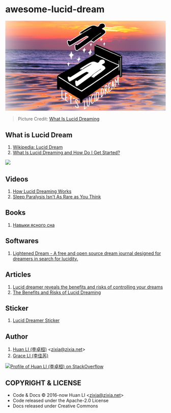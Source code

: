 # awesome-lucid-dream

![Lucid Dream](docs/images/lucid-dream.jpg)
> Picture Credit: [What Is Lucid Dreaming](https://lifehacker.com/what-is-lucid-dreaming-and-how-do-i-get-started-1795552901)

## What is Lucid Dream

1. [Wikipedia: Lucid Dream](https://en.wikipedia.org/wiki/Lucid_dream)
1. [What Is Lucid Dreaming and How Do I Get Started?](https://lifehacker.com/what-is-lucid-dreaming-and-how-do-i-get-started-1795552901)

[<image src="docs/images/lucid-dreamer-badge.jpg" width="100" />](https://dribbble.com/shots/2972777-Lucid-Dreamer-Patch-Design#shot-description)

## Videos

1. [How Lucid Dreaming Works](https://www.youtube.com/watch?v=qH-MGqokk_Y)
1. [Sleep Paralysis Isn't As Rare as You Think](https://www.youtube.com/watch?v=PXaB89dPQlw)

## Books

1. [Навыки ясного сна](https://lucid.gitbooks.io/lds/)

## Softwares

1. [Lightened Dream - A free and open source dream journal designed for dreamers in search for lucidity.](https://lucidcode.com/lighteneddream/)

## Articles

1. [Lucid dreamer reveals the benefits and risks of controlling your dreams](https://therooster.com/blog/lucid-dreamer-reveals-benefits-and-risks-controlling-your-dreams)
1. [The Benefits and Risks of Lucid Dreaming](https://lifehacker.com/the-benefits-and-risks-of-lucid-dreaming-1795735303)

## Sticker

1. [Lucid Dreamer Sticker](https://jefffinley.org/product/lucid-dreamer-sticker/)

## Author

1. [Huan LI (李卓桓)](http://linkedin.com/in/zixia) \<zixia@zixia.net\>
1. [Grace LI (李佳芮)](https://angel.co/lijiarui)

[![Profile of Huan LI (李卓桓) on StackOverflow](https://stackexchange.com/users/flair/265499.png)](https://stackexchange.com/users/265499)

## COPYRIGHT & LICENSE

* Code & Docs © 2016-now Huan LI \<zixia@zixia.net\>
* Code released under the Apache-2.0 License
* Docs released under Creative Commons
